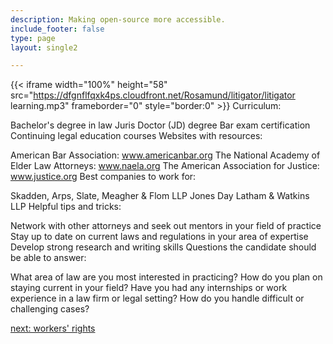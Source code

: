 ```yaml
---
description: Making open-source more accessible.
include_footer: false
type: page
layout: single2

---
```


{{< iframe width="100%" height="58" src="https://dfgnflfqxk4ps.cloudfront.net/Rosamund/litigator/litigator learning.mp3" frameborder="0" style="border:0" >}}
Curriculum:

Bachelor's degree in law
Juris Doctor (JD) degree
Bar exam certification
Continuing legal education courses
Websites with resources:

American Bar Association: www.americanbar.org
The National Academy of Elder Law Attorneys: www.naela.org
The American Association for Justice: www.justice.org
Best companies to work for:

Skadden, Arps, Slate, Meagher & Flom LLP
Jones Day
Latham & Watkins LLP
Helpful tips and tricks:

Network with other attorneys and seek out mentors in your field of practice
Stay up to date on current laws and regulations in your area of expertise
Develop strong research and writing skills
Questions the candidate should be able to answer:

What area of law are you most interested in practicing?
How do you plan on staying current in your field?
Have you had any internships or work experience in a law firm or legal setting?
How do you handle difficult or challenging cases?


<a href="https://workdojos.com/litigator/rights">next: workers' rights</a>
